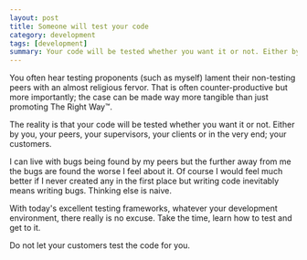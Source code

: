 ```yaml
---
layout: post
title: Someone will test your code
category: development
tags: [development]
summary: Your code will be tested whether you want it or not. Either by you, your peers, your supervisors, your clients or in the very end; your customers.
---
```


You often hear testing proponents (such as myself) lament their non-testing peers with an almost religious fervor. That is often counter-productive but more importantly; the case can be made way more tangible than just promoting The Right Way™.

The reality is that your code will be tested whether you want it or not. Either by you, your peers, your supervisors, your clients or in the very end; your customers.

I can live with bugs being found by my peers but the further away from me the bugs are found the worse I feel about it. Of course I would feel much better if I never created any in the first place but writing code inevitably means writing bugs. Thinking else is naive.

With today's excellent testing frameworks, whatever your development environment, there really is no excuse. Take the time, learn how to test and get to it.

Do not let your customers test the code for you.